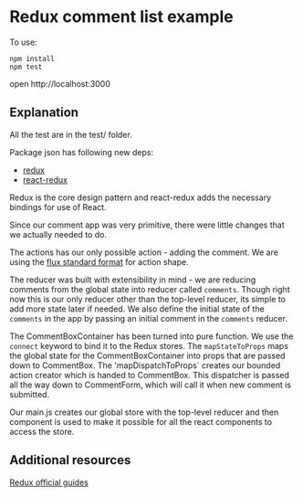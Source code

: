 # Redux comment list example

To use:
```
npm install
npm test
```

open http://localhost:3000

## Explanation

All the test are in the test/ folder.

Package json has following new deps:

* [redux](https://github.com/reactjs/redux)
* [react-redux](https://github.com/reactjs/react-redux)

Redux is the core design pattern and react-redux adds the necessary bindings for use of React.

Since our comment app was very primitive, there were little changes that we actually needed to do.

The actions has our only possible action - adding the comment. We are using the [flux standard format](https://github.com/acdlite/flux-standard-action) for action shape.

The reducer was built with extensibility in mind - we are reducing comments from the global state into reducer called `comments`. Though right now this is our only reducer other than the top-level reducer, its simple to add more state later if needed. We also define the initial state of the `comments` in the app by passing an initial comment in the `comments` reducer.

The CommentBoxContainer has been turned into pure function. We use the `connect` keyword to bind it to the Redux stores.
The `mapStateToProps` maps the global state for the CommentBoxContainer into props that are passed down to CommentBox.
The 'mapDispatchToProps` creates our bounded action creator which is handed to CommentBox. This dispatcher is passed all the way down to CommentForm, which will call it when new comment is submitted.

Our main.js creates our global store with the top-level reducer and then <Provider> component is used to make it possible for all the react components to access the store.

## Additional resources
[Redux official guides](redux.js.org)
